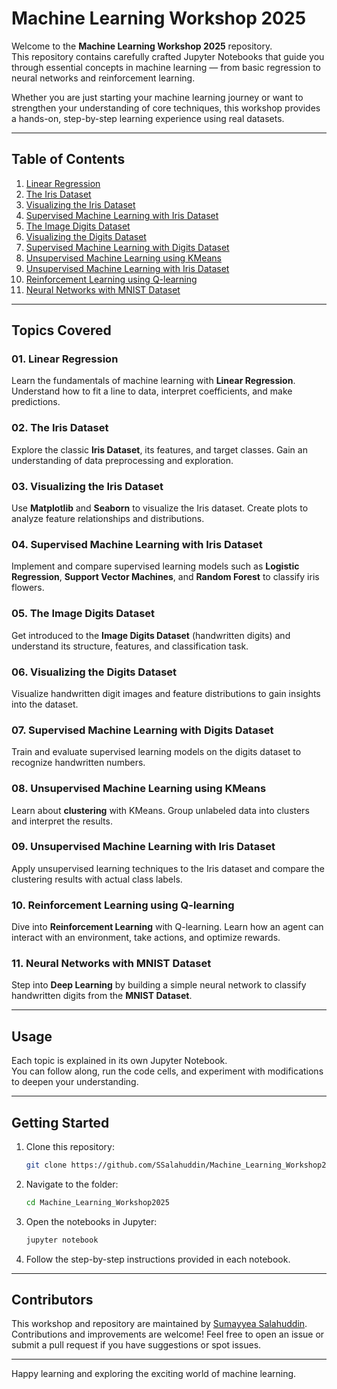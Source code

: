 # Machine Learning Workshop 2025

Welcome to the **Machine Learning Workshop 2025** repository.  
This repository contains carefully crafted Jupyter Notebooks that guide you through essential concepts in machine learning — from basic regression to neural networks and reinforcement learning.  

Whether you are just starting your machine learning journey or want to strengthen your understanding of core techniques, this workshop provides a hands-on, step-by-step learning experience using real datasets.

---

## Table of Contents

1. [Linear Regression](https://github.com/SSalahuddin/Machine_Learning_Workshop2025/blob/main/01.%20Linear%20Regression.ipynb)
2. [The Iris Dataset](https://github.com/SSalahuddin/Machine_Learning_Workshop2025/blob/main/02.%20The%20Iris%20Dataset.ipynb)
3. [Visualizing the Iris Dataset](https://github.com/SSalahuddin/Machine_Learning_Workshop2025/blob/main/03.%20Visualizing%20the%20Iris%20Dataset.ipynb)
4. [Supervised Machine Learning with Iris Dataset](https://github.com/SSalahuddin/Machine_Learning_Workshop2025/blob/main/04.%20Supervised%20Machine%20Learning%20with%20Iris%20Dataset.ipynb)
5. [The Image Digits Dataset](https://github.com/SSalahuddin/Machine_Learning_Workshop2025/blob/main/05.%20The%20Image%20Digits%20Dataset.ipynb)
6. [Visualizing the Digits Dataset](https://github.com/SSalahuddin/Machine_Learning_Workshop2025/blob/main/06.%20Visualizing%20the%20Digits%20Dataset.ipynb)
7. [Supervised Machine Learning with Digits Dataset](https://github.com/SSalahuddin/Machine_Learning_Workshop2025/blob/main/07.%20Supervised%20Machine%20Learning%20with%20Digits%20Dataset.ipynb)
8. [Unsupervised Machine Learning using KMeans](https://github.com/SSalahuddin/Machine_Learning_Workshop2025/blob/main/08.%20UnSupervised%20Machine%20Learning%20using%20KMeans.ipynb)
9. [Unsupervised Machine Learning with Iris Dataset](https://github.com/SSalahuddin/Machine_Learning_Workshop2025/blob/main/09.%20UnSupervised%20Machine%20Learning%20with%20Iris%20Dataset.ipynb)
10. [Reinforcement Learning using Q-learning](https://github.com/SSalahuddin/Machine_Learning_Workshop2025/blob/main/10.%20Reinforcement%20Learning%20using%20Q_learning.ipynb)
11. [Neural Networks with MNIST Dataset](https://github.com/SSalahuddin/Machine_Learning_Workshop2025/blob/main/11.%20Neural%20Networks%20with%20MNIST%20Dataset.ipynb)

---

## Topics Covered

### 01. Linear Regression  
Learn the fundamentals of machine learning with **Linear Regression**. Understand how to fit a line to data, interpret coefficients, and make predictions.

### 02. The Iris Dataset  
Explore the classic **Iris Dataset**, its features, and target classes. Gain an understanding of data preprocessing and exploration.

### 03. Visualizing the Iris Dataset  
Use **Matplotlib** and **Seaborn** to visualize the Iris dataset. Create plots to analyze feature relationships and distributions.

### 04. Supervised Machine Learning with Iris Dataset  
Implement and compare supervised learning models such as **Logistic Regression**, **Support Vector Machines**, and **Random Forest** to classify iris flowers.

### 05. The Image Digits Dataset  
Get introduced to the **Image Digits Dataset** (handwritten digits) and understand its structure, features, and classification task.

### 06. Visualizing the Digits Dataset  
Visualize handwritten digit images and feature distributions to gain insights into the dataset.

### 07. Supervised Machine Learning with Digits Dataset  
Train and evaluate supervised learning models on the digits dataset to recognize handwritten numbers.

### 08. Unsupervised Machine Learning using KMeans  
Learn about **clustering** with KMeans. Group unlabeled data into clusters and interpret the results.

### 09. Unsupervised Machine Learning with Iris Dataset  
Apply unsupervised learning techniques to the Iris dataset and compare the clustering results with actual class labels.

### 10. Reinforcement Learning using Q-learning  
Dive into **Reinforcement Learning** with Q-learning. Learn how an agent can interact with an environment, take actions, and optimize rewards.

### 11. Neural Networks with MNIST Dataset  
Step into **Deep Learning** by building a simple neural network to classify handwritten digits from the **MNIST Dataset**.

---

## Usage

Each topic is explained in its own Jupyter Notebook.  
You can follow along, run the code cells, and experiment with modifications to deepen your understanding.

---

## Getting Started

1. Clone this repository:  
   ```bash
   git clone https://github.com/SSalahuddin/Machine_Learning_Workshop2025.git
   ```
2. Navigate to the folder:  
   ```bash
   cd Machine_Learning_Workshop2025
   ```
3. Open the notebooks in Jupyter:  
   ```bash
   jupyter notebook
   ```
4. Follow the step-by-step instructions provided in each notebook.

---

## Contributors

This workshop and repository are maintained by [Sumayyea Salahuddin](https://github.com/SSalahuddin).  
Contributions and improvements are welcome! Feel free to open an issue or submit a pull request if you have suggestions or spot issues.

---

Happy learning and exploring the exciting world of machine learning.
